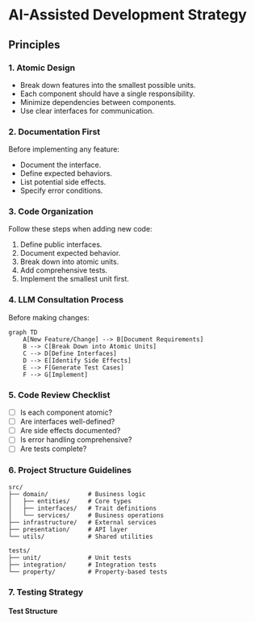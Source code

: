 # AI-Assisted Development Strategy

## Principles

### 1. Atomic Design

- Break down features into the smallest possible units.
- Each component should have a single responsibility.
- Minimize dependencies between components.
- Use clear interfaces for communication.

### 2. Documentation First

Before implementing any feature:

- Document the interface.
- Define expected behaviors.
- List potential side effects.
- Specify error conditions.

### 3. Code Organization

Follow these steps when adding new code:

1. Define public interfaces.
2. Document expected behavior.
3. Break down into atomic units.
4. Add comprehensive tests.
5. Implement the smallest unit first.

### 4. LLM Consultation Process

Before making changes:

```mermaid
graph TD
    A[New Feature/Change] --> B[Document Requirements]
    B --> C[Break Down into Atomic Units]
    C --> D[Define Interfaces]
    D --> E[Identify Side Effects]
    E --> F[Generate Test Cases]
    F --> G[Implement]
```

### 5. Code Review Checklist

- [ ] Is each component atomic?
- [ ] Are interfaces well-defined?
- [ ] Are side effects documented?
- [ ] Is error handling comprehensive?
- [ ] Are tests complete?

### 6. Project Structure Guidelines

```plaintext
src/
├── domain/           # Business logic
│   ├── entities/     # Core types
│   ├── interfaces/   # Trait definitions
│   └── services/     # Business operations
├── infrastructure/   # External services
├── presentation/     # API layer
└── utils/            # Shared utilities

tests/
├── unit/             # Unit tests
├── integration/      # Integration tests
└── property/         # Property-based tests
```

### 7. Testing Strategy

#### Test Structure
